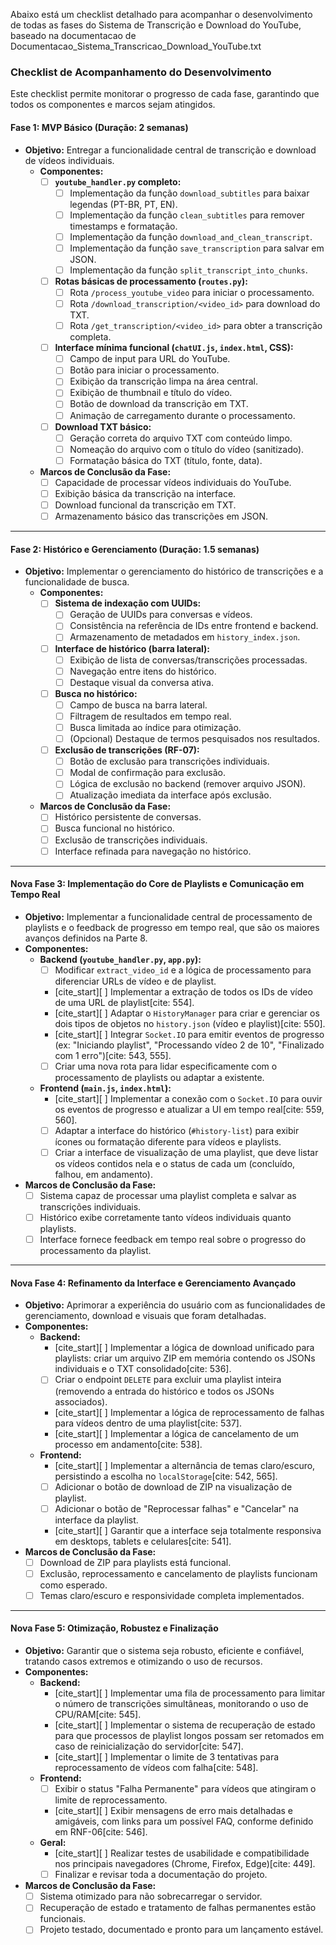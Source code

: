 Abaixo está um checklist detalhado para acompanhar o desenvolvimento de todas as fases do Sistema de Transcrição e Download do YouTube, baseado na documentacao de Documentacao_Sistema_Transcricao_Download_YouTube.txt

### **Checklist de Acompanhamento do Desenvolvimento**

Este checklist permite monitorar o progresso de cada fase, garantindo que todos os componentes e marcos sejam atingidos.

#### **Fase 1: MVP Básico (Duração: 2 semanas)**

*   **Objetivo:** Entregar a funcionalidade central de transcrição e download de vídeos individuais.
    *   **Componentes:**
        *   [ ] **`youtube_handler.py` completo:**
            *   [ ] Implementação da função `download_subtitles` para baixar legendas (PT-BR, PT, EN).
            *   [ ] Implementação da função `clean_subtitles` para remover timestamps e formatação.
            *   [ ] Implementação da função `download_and_clean_transcript`.
            *   [ ] Implementação da função `save_transcription` para salvar em JSON.
            *   [ ] Implementação da função `split_transcript_into_chunks`.
        *   [ ] **Rotas básicas de processamento (`routes.py`):**
            *   [ ] Rota `/process_youtube_video` para iniciar o processamento.
            *   [ ] Rota `/download_transcription/<video_id>` para download do TXT.
            *   [ ] Rota `/get_transcription/<video_id>` para obter a transcrição completa.
        *   [ ] **Interface mínima funcional (`chatUI.js`, `index.html`, CSS):**
            *   [ ] Campo de input para URL do YouTube.
            *   [ ] Botão para iniciar o processamento.
            *   [ ] Exibição da transcrição limpa na área central.
            *   [ ] Exibição de thumbnail e título do vídeo.
            *   [ ] Botão de download da transcrição em TXT.
            *   [ ] Animação de carregamento durante o processamento.
        *   [ ] **Download TXT básico:**
            *   [ ] Geração correta do arquivo TXT com conteúdo limpo.
            *   [ ] Nomeação do arquivo com o título do vídeo (sanitizado).
            *   [ ] Formatação básica do TXT (título, fonte, data).
    *   **Marcos de Conclusão da Fase:**
        *   [ ] Capacidade de processar vídeos individuais do YouTube.
        *   [ ] Exibição básica da transcrição na interface.
        *   [ ] Download funcional da transcrição em TXT.
        *   [ ] Armazenamento básico das transcrições em JSON.

---

#### **Fase 2: Histórico e Gerenciamento (Duração: 1.5 semanas)**

*   **Objetivo:** Implementar o gerenciamento do histórico de transcrições e a funcionalidade de busca.
    *   **Componentes:**
        *   [ ] **Sistema de indexação com UUIDs:**
            *   [ ] Geração de UUIDs para conversas e vídeos.
            *   [ ] Consistência na referência de IDs entre frontend e backend.
            *   [ ] Armazenamento de metadados em `history_index.json`.
        *   [ ] **Interface de histórico (barra lateral):**
            *   [ ] Exibição de lista de conversas/transcrições processadas.
            *   [ ] Navegação entre itens do histórico.
            *   [ ] Destaque visual da conversa ativa.
        *   [ ] **Busca no histórico:**
            *   [ ] Campo de busca na barra lateral.
            *   [ ] Filtragem de resultados em tempo real.
            *   [ ] Busca limitada ao índice para otimização.
            *   [ ] (Opcional) Destaque de termos pesquisados nos resultados.
        *   [ ] **Exclusão de transcrições (RF-07):**
            *   [ ] Botão de exclusão para transcrições individuais.
            *   [ ] Modal de confirmação para exclusão.
            *   [ ] Lógica de exclusão no backend (remover arquivo JSON).
            *   [ ] Atualização imediata da interface após exclusão.
    *   **Marcos de Conclusão da Fase:**
        *   [ ] Histórico persistente de conversas.
        *   [ ] Busca funcional no histórico.
        *   [ ] Exclusão de transcrições individuais.
        *   [ ] Interface refinada para navegação no histórico.

---

#### **Nova Fase 3: Implementação do Core de Playlists e Comunicação em Tempo Real**

* **Objetivo:** Implementar a funcionalidade central de processamento de playlists e o feedback de progresso em tempo real, que são os maiores avanços definidos na Parte 8.
* **Componentes:**
    * **Backend (`youtube_handler.py`, `app.py`):**
        * [ ] Modificar `extract_video_id` e a lógica de processamento para diferenciar URLs de vídeo e de playlist.
        * [cite_start][ ] Implementar a extração de todos os IDs de vídeo de uma URL de playlist[cite: 554].
        * [cite_start][ ] Adaptar o `HistoryManager` para criar e gerenciar os dois tipos de objetos no `history.json` (vídeo e playlist)[cite: 550].
        * [cite_start][ ] Integrar `Socket.IO` para emitir eventos de progresso (ex: "Iniciando playlist", "Processando vídeo 2 de 10", "Finalizado com 1 erro")[cite: 543, 555].
        * [ ] Criar uma nova rota para lidar especificamente com o processamento de playlists ou adaptar a existente.
    * **Frontend (`main.js`, `index.html`):**
        * [cite_start][ ] Implementar a conexão com o `Socket.IO` para ouvir os eventos de progresso e atualizar a UI em tempo real[cite: 559, 560].
        * [ ] Adaptar a interface do histórico (`#history-list`) para exibir ícones ou formatação diferente para vídeos e playlists.
        * [ ] Criar a interface de visualização de uma playlist, que deve listar os vídeos contidos nela e o status de cada um (concluído, falhou, em andamento).
* **Marcos de Conclusão da Fase:**
    * [ ] Sistema capaz de processar uma playlist completa e salvar as transcrições individuais.
    * [ ] Histórico exibe corretamente tanto vídeos individuais quanto playlists.
    * [ ] Interface fornece feedback em tempo real sobre o progresso do processamento da playlist.

---

#### **Nova Fase 4: Refinamento da Interface e Gerenciamento Avançado**

* **Objetivo:** Aprimorar a experiência do usuário com as funcionalidades de gerenciamento, download e visuais que foram detalhadas.
* **Componentes:**
    * **Backend:**
        * [cite_start][ ] Implementar a lógica de download unificado para playlists: criar um arquivo ZIP em memória contendo os JSONs individuais e o TXT consolidado[cite: 536].
        * [ ] Criar o endpoint `DELETE` para excluir uma playlist inteira (removendo a entrada do histórico e todos os JSONs associados).
        * [cite_start][ ] Implementar a lógica de reprocessamento de falhas para vídeos dentro de uma playlist[cite: 537].
        * [cite_start][ ] Implementar a lógica de cancelamento de um processo em andamento[cite: 538].
    * **Frontend:**
        * [cite_start][ ] Implementar a alternância de temas claro/escuro, persistindo a escolha no `localStorage`[cite: 542, 565].
        * [ ] Adicionar o botão de download de ZIP na visualização de playlist.
        * [ ] Adicionar o botão de "Reprocessar falhas" e "Cancelar" na interface da playlist.
        * [cite_start][ ] Garantir que a interface seja totalmente responsiva em desktops, tablets e celulares[cite: 541].
* **Marcos de Conclusão da Fase:**
    * [ ] Download de ZIP para playlists está funcional.
    * [ ] Exclusão, reprocessamento e cancelamento de playlists funcionam como esperado.
    * [ ] Temas claro/escuro e responsividade completa implementados.

---

#### **Nova Fase 5: Otimização, Robustez e Finalização**

* **Objetivo:** Garantir que o sistema seja robusto, eficiente e confiável, tratando casos extremos e otimizando o uso de recursos.
* **Componentes:**
    * **Backend:**
        * [cite_start][ ] Implementar uma fila de processamento para limitar o número de transcrições simultâneas, monitorando o uso de CPU/RAM[cite: 545].
        * [cite_start][ ] Implementar o sistema de recuperação de estado para que processos de playlist longos possam ser retomados em caso de reinicialização do servidor[cite: 547].
        * [cite_start][ ] Implementar o limite de 3 tentativas para reprocessamento de vídeos com falha[cite: 548].
    * **Frontend:**
        * [ ] Exibir o status "Falha Permanente" para vídeos que atingiram o limite de reprocessamento.
        * [cite_start][ ] Exibir mensagens de erro mais detalhadas e amigáveis, com links para um possível FAQ, conforme definido em RNF-06[cite: 546].
    * **Geral:**
        * [cite_start][ ] Realizar testes de usabilidade e compatibilidade nos principais navegadores (Chrome, Firefox, Edge)[cite: 449].
        * [ ] Finalizar e revisar toda a documentação do projeto.
* **Marcos de Conclusão da Fase:**
    * [ ] Sistema otimizado para não sobrecarregar o servidor.
    * [ ] Recuperação de estado e tratamento de falhas permanentes estão funcionais.
    * [ ] Projeto testado, documentado e pronto para um lançamento estável.
